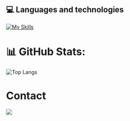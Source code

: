## 💻 Languages and technologies
[![My Skills](https://skillicons.dev/icons?i=angular,vuejs,express,sass,js,ts,cpp,cs,java,py)](https://skillicons.dev)

# 📊 GitHub Stats:
![Top Langs](https://github-readme-stats.vercel.app/api/top-langs/?username=lraknic20&layout=compact&theme=dark)

# Contact
<a href="https://www.linkedin.com/in/leon-raknic/" target="_blank">
  <img src="https://img.shields.io/badge/LinkedIn-0077B5?style=for-the-badge&logo=linkedin&logoColor=white" target="_blank" />
</a>
